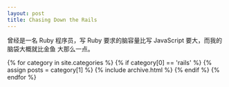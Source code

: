 ```yaml
---
layout: post
title: Chasing Down the Rails
---
```


曾经是一名 Ruby 程序员，写 Ruby 要求的脑容量比写 JavaScript 要大，而我的脑袋大概就比金鱼
大那么一点。

{% for category in site.categories %}
  {% if category[0] == 'rails' %}
  {% assign posts = category[1] %}
  {% include archive.html %}
  {% endif %}
{% endfor %}
